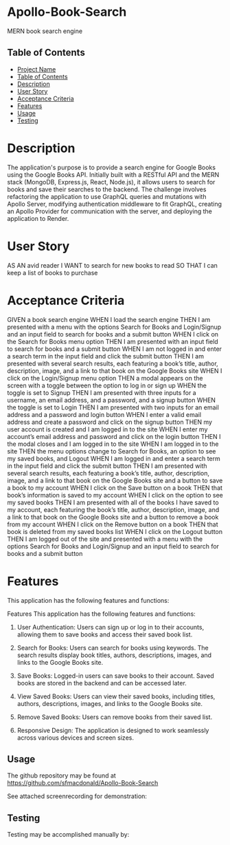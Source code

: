 # Apollo-Book-Search
MERN book search engine

## Table of Contents

- [Project Name](#Apollo-Book-Search)
- [Table of Contents](#table-of-contents)
- [Description](#description)
- [User Story](#user-story)
- [Acceptance Criteria](#acceptance-criteria)
- [Features](#features)
- [Usage](#usage)
- [Testing](#testing)

# Description

The application's purpose is to provide a search engine for Google Books using the Google Books API. Initially built with a RESTful API and the MERN stack (MongoDB, Express.js, React, Node.js), it allows users to search for books and save their searches to the backend. The challenge involves refactoring the application to use GraphQL queries and mutations with Apollo Server, modifying authentication middleware to fit GraphQL, creating an Apollo Provider for communication with the server, and deploying the application to Render.

# User Story

AS AN avid reader
I WANT to search for new books to read
SO THAT I can keep a list of books to purchase

# Acceptance Criteria

GIVEN a book search engine
WHEN I load the search engine
THEN I am presented with a menu with the options Search for Books and Login/Signup and an input field to search for books and a submit button
WHEN I click on the Search for Books menu option
THEN I am presented with an input field to search for books and a submit button
WHEN I am not logged in and enter a search term in the input field and click the submit button
THEN I am presented with several search results, each featuring a book’s title, author, description, image, and a link to that book on the Google Books site
WHEN I click on the Login/Signup menu option
THEN a modal appears on the screen with a toggle between the option to log in or sign up
WHEN the toggle is set to Signup
THEN I am presented with three inputs for a username, an email address, and a password, and a signup button
WHEN the toggle is set to Login
THEN I am presented with two inputs for an email address and a password and login button
WHEN I enter a valid email address and create a password and click on the signup button
THEN my user account is created and I am logged in to the site
WHEN I enter my account’s email address and password and click on the login button
THEN I the modal closes and I am logged in to the site
WHEN I am logged in to the site
THEN the menu options change to Search for Books, an option to see my saved books, and Logout
WHEN I am logged in and enter a search term in the input field and click the submit button
THEN I am presented with several search results, each featuring a book’s title, author, description, image, and a link to that book on the Google Books site and a button to save a book to my account
WHEN I click on the Save button on a book
THEN that book’s information is saved to my account
WHEN I click on the option to see my saved books
THEN I am presented with all of the books I have saved to my account, each featuring the book’s title, author, description, image, and a link to that book on the Google Books site and a button to remove a book from my account
WHEN I click on the Remove button on a book
THEN that book is deleted from my saved books list
WHEN I click on the Logout button
THEN I am logged out of the site and presented with a menu with the options Search for Books and Login/Signup and an input field to search for books and a submit button  

# Features

This application has the following features and functions:


Features
This application has the following features and functions:

1. User Authentication: Users can sign up or log in to their accounts, allowing them to save books and access their saved book list.

2. Search for Books: Users can search for books using keywords. The search results display book titles, authors, descriptions, images, and links to the Google Books site.

3. Save Books: Logged-in users can save books to their account. Saved books are stored in the backend and can be accessed later.

4. View Saved Books: Users can view their saved books, including titles, authors, descriptions, images, and links to the Google Books site.

5. Remove Saved Books: Users can remove books from their saved list.

6. Responsive Design: The application is designed to work seamlessly across various devices and screen sizes.


## Usage

The github repository may be found at https://github.com/sfmacdonald/Apollo-Book-Search

See attached screenrecording for demonstration: 

## Testing

Testing may be accomplished manually by: